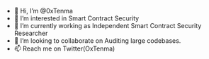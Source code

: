 - 👋 Hi, I’m @0xTenma
- 👀 I’m interested in Smart Contract Security
- 🌱 I’m currently working as Independent Smart Contract Security Researcher
- 💞️ I’m looking to collaborate on Auditing large codebases.
- 📫 Reach me on Twitter(OxTenma)

<!---
0xTenma/0xTenma is a ✨ special ✨ repository because its `README.md` (this file) appears on your GitHub profile.
You can click the Preview link to take a look at your changes.
--->
